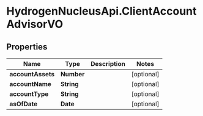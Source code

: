 # HydrogenNucleusApi.ClientAccountAdvisorVO

## Properties
Name | Type | Description | Notes
------------ | ------------- | ------------- | -------------
**accountAssets** | **Number** |  | [optional] 
**accountName** | **String** |  | [optional] 
**accountType** | **String** |  | [optional] 
**asOfDate** | **Date** |  | [optional] 


